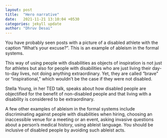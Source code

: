 ```yaml
---
layout: post
title:  "Hero narrative"
date:   2021-11-21 13:10:04 +0530
categories: jekyll update
author: "Dhruv Desai"
---
```

You have probably seen posts with a picture of a disabled athlete with the caption “What’s your excuse?”. This is an example of ableism in the formal systems.

This way of using people with disabilities as objects of inspiration is not just for athletes but also for people with disabilities who are just living their day-to-day lives, not doing anything extraordinary. Yet, they are called “brave” or “inspirational,” which wouldn’t be the case if they were not disabled. 

Stella Young, in her TED talk, speaks about how disabled people are objectified for the benefit of non-disabled people and that living with a disability is considered to be extraordinary. 

A few other examples of ableism in the formal systems include discriminating against people with disabilities when hiring, choosing an inaccessible venue for a meeting or an event, asking invasive questions about a person’s medical history, using ableist language. You should be inclusive of disabled people by avoiding such ableist acts.